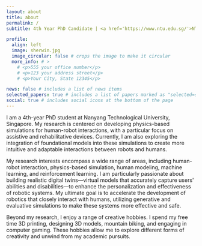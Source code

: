```yaml
---
layout: about
title: about
permalink: /
subtitle: 4th Year PhD Candidate | <a href='https://www.ntu.edu.sg/'>NTU</a>, Nanyang Technological University Singapore | <a href='https://www.linkedin.com/company/rris?originalSubdomain=sg/'> RRIS</a>, Rehabilitation Research Institute of Singapore

profile:
  align: left
  image: sherwin.jpg
  image_circular: false # crops the image to make it circular
  more_info: # >
    # <p>555 your office number</p>
    # <p>123 your address street</p>
    # <p>Your City, State 12345</p>

news: false # includes a list of news items
selected_papers: true # includes a list of papers marked as "selected={true}"
social: true # includes social icons at the bottom of the page
---
```


I am a 4th-year PhD student at Nanyang Technological University, Singapore. My research is centered on developing physics-based simulations for human-robot interactions, with a particular focus on assistive and rehabilitative devices. Currently, I am also exploring the integration of foundational models into these simulations to create more intuitive and adaptable interactions between robots and humans.

My research interests encompass a wide range of areas, including human-robot interaction, physics-based simulation, human modeling, machine learning, and reinforcement learning. I am particularly passionate about building realistic digital twins—virtual models that accurately capture users' abilities and disabilities—to enhance the personalization and effectiveness of robotic systems. My ultimate goal is to accelerate the development of robotics that closely interact with humans, utilizing generative and evaluative simulations to make these systems more effective and safe.

Beyond my research, I enjoy a range of creative hobbies. I spend my free time 3D printing, designing 3D models, mountain biking, and engaging in computer gaming. These hobbies allow me to explore different forms of creativity and unwind from my academic pursuits.